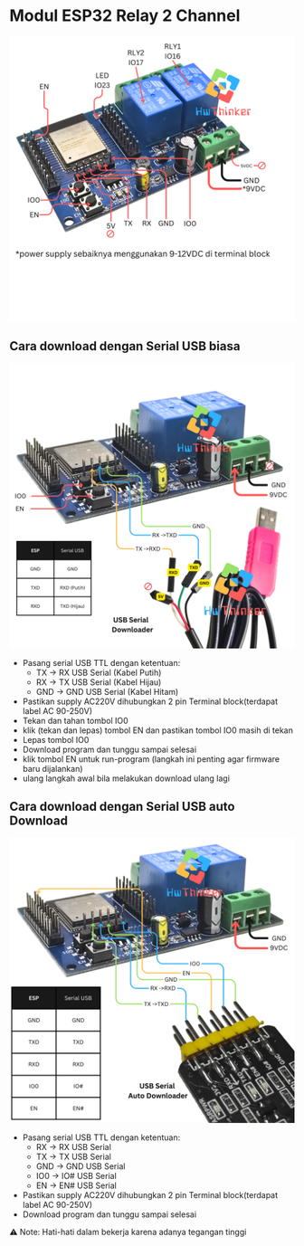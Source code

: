 # Modul ESP32 Relay 2 Channel 
![](https://github.com/hwthinker/ESP32-relay2ch/blob/main/picture/1.png)


## Cara download dengan Serial USB biasa
![](https://github.com/hwthinker/ESP32-relay2ch/blob/main/picture/2.png)
- Pasang serial USB TTL dengan ketentuan: 
   - TX -> RX USB Serial (Kabel Putih)
   - RX -> TX USB Serial (Kabel Hijau)
   - GND -> GND USB Serial (Kabel Hitam)
- Pastikan supply AC220V  dihubungkan 2 pin Terminal block(terdapat label AC 90-250V)
- Tekan dan tahan tombol IO0 
- klik (tekan dan lepas) tombol EN dan pastikan  tombol IO0 masih di tekan
- Lepas tombol IO0
- Download program dan tunggu sampai selesai
- klik tombol EN untuk run-program (langkah ini penting agar firmware baru dijalankan)
- ulang langkah awal bila melakukan download ulang lagi


## Cara download dengan Serial USB auto Download
![](https://github.com/hwthinker/ESP32-relay2ch/blob/main/picture/3.png)
- Pasang serial USB TTL dengan ketentuan:
    - RX -> RX USB Serial  
    - TX -> TX USB Serial 
    - GND -> GND USB Serial  
    - IO0 -> IO# USB Serial 
    - EN -> EN# USB Serial
- Pastikan supply AC220V  dihubungkan 2 pin Terminal block(terdapat label AC 90-250V)
- Download program dan tunggu sampai selesai

⚠️ Note:
Hati-hati dalam bekerja karena adanya tegangan tinggi